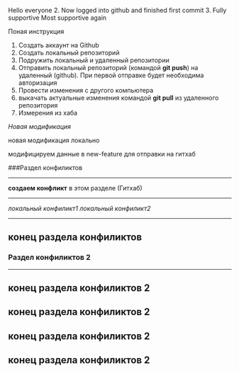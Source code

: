 Hello everyone
2. Now logged into github and finished first commit
3. Fully supportive
Most supportive again


Поная инструкция

1. Создать аккаунт на Github
2. Создать локальный репозиторий
3. Подружить локальный и удаленный репозитории
4. Отправить локальный репозиторий (командой __git push__) на удаленный (github).
При первой отправке будет необходима авторизация
5. Провести изменения с другого компьютера
6. выкачать актуальные изменения командой __git pull__ из удаленного репозитория
7. Измерения из хаба

*Новая модификация*

новая модификация локально

модифицируем данные в new-feature для отправки на гитхаб


###Раздел конфиликтов


_________________________________________________________



__создаем конфликт__ в этом разделе (Гитхаб)

__________________________________________
*локальный конфиликт1*
*локальный конфиликт2*
____________________________

## конец раздела конфиликтов


### Раздел конфиликтов 2


____________________________



## конец раздела конфиликтов 2

## конец раздела конфиликтов 2

## конец раздела конфиликтов 2

## конец раздела конфиликтов 2
